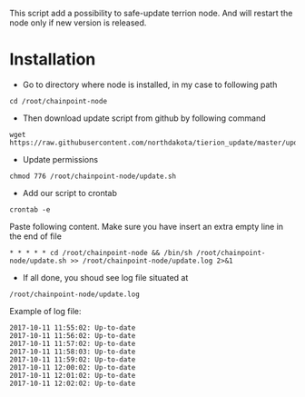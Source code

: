 This script add a possibility to safe-update terrion node.
And will restart the node only if new version is released. 

# Installation

* Go to directory where node is installed, in my case to following path
```
cd /root/chainpoint-node
```

* Then download update script from github by following command
```
wget https://raw.githubusercontent.com/northdakota/tierion_update/master/update.sh
```

* Update permissions
```
chmod 776 /root/chainpoint-node/update.sh
```

* Add our script to crontab
```
crontab -e
```

Paste following content. Make sure you have insert an extra empty line in the end of file
```
* * * * * cd /root/chainpoint-node && /bin/sh /root/chainpoint-node/update.sh >> /root/chainpoint-node/update.log 2>&1
```

* If all done, you shoud see log file situated at
```
/root/chainpoint-node/update.log
```

Example of log file:
```
2017-10-11 11:55:02: Up-to-date
2017-10-11 11:56:02: Up-to-date
2017-10-11 11:57:02: Up-to-date
2017-10-11 11:58:03: Up-to-date
2017-10-11 11:59:02: Up-to-date
2017-10-11 12:00:02: Up-to-date
2017-10-11 12:01:02: Up-to-date
2017-10-11 12:02:02: Up-to-date
```
